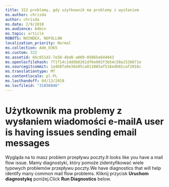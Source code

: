 ```yaml
---
title: 322 problemy, gdy użytkownik ma problemy z wysłaniem
ms.author: chrisda
author: chrisda
ms.date: 2/9/2018
ms.audience: Admin
ms.topic: article
ROBOTS: NOINDEX, NOFOLLOW
localization_priority: Normal
ms.collection: Adm_O365
ms.custom: 322
ms.assetid: 66c651d2-7e58-4bd8-a009-05065e644043
ms.openlocfilehash: 7f1f14c1dddb8261df6e902f3b54c58a1538671e
ms.sourcegitcommit: 1a4b8fa9e38a95ca811085af516edb81caf2018c
ms.translationtype: MT
ms.contentlocale: pl-PL
ms.lasthandoff: 04/13/2019
ms.locfileid: "31856846"
---
```

# <a name="a-user-is-having-issues-sending-email-messages"></a><span data-ttu-id="ba0fb-102">Użytkownik ma problemy z wysłaniem wiadomości e-mail</span><span class="sxs-lookup"><span data-stu-id="ba0fb-102">A user is having issues sending email messages</span></span>

<span data-ttu-id="ba0fb-103">Wygląda na to masz problem przepływu poczty.</span><span class="sxs-lookup"><span data-stu-id="ba0fb-103">It looks like you have a mail flow issue.</span></span> <span data-ttu-id="ba0fb-104">Mamy diagnostyki, który pomoże zidentyfikować wiele typowych problemów przepływu poczty.</span><span class="sxs-lookup"><span data-stu-id="ba0fb-104">We have diagnostics that will help identify many common mail flow problems.</span></span> <span data-ttu-id="ba0fb-105">Kliknij przycisk **Uruchom diagnostykę** poniżej.</span><span class="sxs-lookup"><span data-stu-id="ba0fb-105">Click **Run Diagnostics** below.</span></span>
